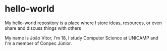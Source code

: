 # hello-world
My hello-world repository is a place where I store ideas, resources, or even share and discuss things with others

My name is João Vitor, I'm 18, I study Computer Science at UNICAMP and I'm a member of Conpec Júnior.
